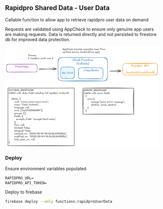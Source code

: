 ## Rapidpro Shared Data - User Data

Callable function to allow app to retrieve rapidpro user data on demand

Requests are validated using AppCheck to ensure only genuine app users are making requests. Data is returned directly and not persisted to firestore db for improved data protection.

![](image.png)

### Deploy

Ensure environment variables populated

```env
RAPIDPRO_URL=
RAPIDPRO_API_TOKEN=
```

Deploy to firebase

```bash
firebase deploy --only functions:rapidproUserData
```
